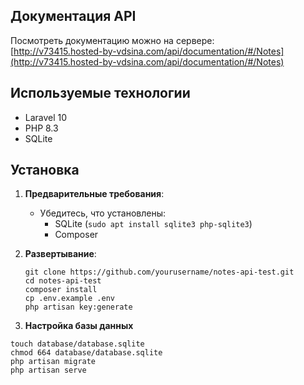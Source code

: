 ## Документация API

Посмотреть документацию можно на сервере:  
[http://v73415.hosted-by-vdsina.com/api/documentation/#/Notes](http://v73415.hosted-by-vdsina.com/api/documentation/#/Notes)

## Используемые технологии
- Laravel 10
- PHP 8.3
- SQLite

## Установка

1. **Предварительные требования**:
   - Убедитесь, что установлены:
     - SQLite (`sudo apt install sqlite3 php-sqlite3`)
     - Composer

2. **Развертывание**:
   ```
   git clone https://github.com/yourusername/notes-api-test.git
   cd notes-api-test
   composer install
   cp .env.example .env
   php artisan key:generate
   ```
3. **Настройка базы данных**
```
touch database/database.sqlite
chmod 664 database/database.sqlite
php artisan migrate
php artisan serve
```
   
   
